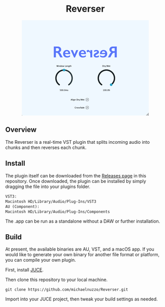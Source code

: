 <div  align="center">

# Reverser

<img width="400px" src="docs/imgs/screenshot.png">

</div>

## Overview

The Reverser is a real-time VST plugin that splits incoming audio into chunks and then reverses each chunk.


## Install

The plugin itself can be downloaded from the [Releases page](https://github.com/michaelnuzzo/Reverser/releases) in this repository. Once downloaded, the plugin can be installed by simply dragging the file into your plugins folder. 

```
VST3:
Macintosh HD/Library/Audio/Plug-Ins/VST3
AU (Component):
Macintosh HD/Library/Audio/Plug-Ins/Components

```
The .app can be run as a standalone without a DAW or further installation.

## Build

At present, the available binaries are AU, VST, and a macOS app. If you would like to generate your own binary for another file format or platform, you can compile your own plugin.

First, install [JUCE](https://juce.com/get-juce/download).

Then clone this repository to your local machine.

```
git clone https://github.com/michaelnuzzo/Reverser.git
```

Import into your JUCE project, then tweak your build settings as needed.
